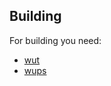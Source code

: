 ## Building

For building you need:
- [wut](https://github.com/decaf-emu/wut)
- [wups](https://github.com/wiiu-env/WiiUPluginSystem)
